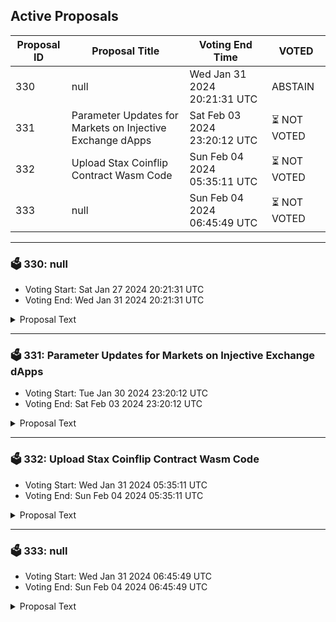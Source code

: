 ## Active Proposals

| Proposal ID | Proposal Title | Voting End Time | VOTED |
|-------------|----------------|-----------------|-------|
| 330 | null | Wed Jan 31 2024 20:21:31 UTC | ABSTAIN |
| 331 | Parameter Updates for Markets on Injective Exchange dApps | Sat Feb 03 2024 23:20:12 UTC | ⏳ NOT VOTED |
| 332 | Upload Stax Coinflip Contract Wasm Code | Sun Feb 04 2024 05:35:11 UTC | ⏳ NOT VOTED |
| 333 | null | Sun Feb 04 2024 06:45:49 UTC | ⏳ NOT VOTED |

---

### 🗳 330: null
- Voting Start: Sat Jan 27 2024 20:21:31 UTC
- Voting End: Wed Jan 31 2024 20:21:31 UTC

<details>
<summary>Proposal Text</summary>
 
null
</details>

---

### 🗳 331: Parameter Updates for Markets on Injective Exchange dApps
- Voting Start: Tue Jan 30 2024 23:20:12 UTC
- Voting End: Sat Feb 03 2024 23:20:12 UTC

<details>
<summary>Proposal Text</summary>
 
This proposal, if passed, will update the min price tick and min quantity tick sizes for the SOL/USDT PERP market to 0.01 and 0.001, respectively. In addition, the initial margin ratios and maintenance margin ratios for both INJ/USDT PERP and ATOM/USDT PERP will be lowered to 0.095 and 0.05, respectively, allowing for a higher maximum leverage of 10x instead of 5x. The DOJO/INJ market’s min price tick and min quantity tick will be set to 0.000001 and 10, respectively, and maker/taker fees will be set to -0.01%/0.1%.

- By voting YES on this proposal, you agree to update the market parameters of the SOL/USDT PERP, INJ/USDT PERP, ATOM/USDT PERP, and DOJO/INJ markets as described above.

- By voting NO on the proposal, you do not support updating the parameters as described above.

- By voting NO WITH VETO, you find this proposal to be (1) spam, i.e., irrelevant to the Injective ecosystem, (2) disproportionately infringes on minority interests, or (3) violates or encourages violation of the rules of engagement as currently set out by Injective governance. If the number of ‘NoWithVeto’ votes is greater than a third of total votes, the proposal is rejected and the 100 INJ deposit is burned.

- By voting ABSTAIN, you wish to contribute to quorum while formally declining to vote either for or against the proposal.

Disclaimer: I am a member of the Injective Labs team.
</details>

---

### 🗳 332: Upload Stax Coinflip Contract Wasm Code
- Voting Start: Wed Jan 31 2024 05:35:11 UTC
- Voting End: Sun Feb 04 2024 05:35:11 UTC

<details>
<summary>Proposal Text</summary>
 
Stax is enhancing its ecosystem with a Coinflip game contract, utilizing a secure and transparent mechanism for random outcome generation and revenue distribution. This contract interfaces with an oracle to derive randomness and send profits to the Stax NFT contract for holder rewards, ensuring a fair and engaging gaming experience.nnSummary:nThe proposal entails the integration of the Stax Coinflip Contract into the Injective Protocol. This contract leverages a VRF-based oracle service for unbiased game outcomes and allocates profits exceeding the maximum pot to the Stax NFT contract, aligning with the community's revenue-sharing model. The contract has been rigorously tested on the testnet, confirming its operational integrity.nnContract Specifications:nnStax Coinflip Contractn- Purpose: Manages coinflip game mechanics, links with oracle for outcome determination, and routes profits to the Stax NFT contract for community revenue sharing.n- Key Features: Oracle-integrated randomness, transparent fund allocation, support for Stax community revenue model.n- Current Status: Fully tested on testnet, ready for mainnet launch. Can be interacted with on testnet here: https://inj.stax.live/#/flipnnTechnical Details:n- Release Version: stax-coinflip-v1.0.0n- Code Repository: [GitHub Repository](https://github.com/staxNFT/stax-coinflip)n- Compiler Used: cosmwasm/optimizer:0.15.0n- Checksum: [Provided in checksums.txt]nFor additional information, please explore the Stax website or examine the GitHub codebase.nnTL;DRn- Stax is expanding its ecosystem with a Coinflip game contract, promoting community engagement and fair revenue distribution.nn- The proposal advocates for integrating the Stax Coinflip Contract with the Injective Protocol, enhancing the platform with a VRF-powered, transparent gaming experience.nn- Voting YES endorses uploading the Stax Coinflip Contract code as outlined in this proposal.nn- Voting NO opposes the code upload of the Stax Coinflip Contract.nn- Voting NO WITH VETO, you find this proposal to be spam/irrelevant/malicious to governance, and contribute to burning 100 INJ deposit if NoWithVeto votes are greater than ⅓ of the total voting power.nn- Voting ABSTAIN indicates neutrality, contributing to quorum without a direct stance.nnLinks:nn- [Stax on Injective Protocol](https://inj.stax.live/#/)n- [GitHub Repository](https://github.com/staxNFT/stax-coinflip)n- [Stax Twitter](https://twitter.com/stax_nft)n- [Stax Discord](https://discord.gg/jexPxngaWa)n
</details>

---

### 🗳 333: null
- Voting Start: Wed Jan 31 2024 06:45:49 UTC
- Voting End: Sun Feb 04 2024 06:45:49 UTC

<details>
<summary>Proposal Text</summary>
 
null
</details>
